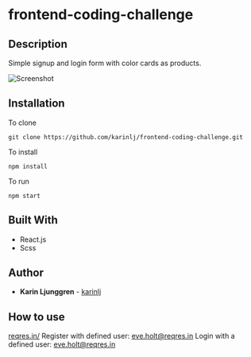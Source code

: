 # frontend-coding-challenge

## Description

Simple signup and login form with color cards as products.

![Screenshot](/src/assets/screenshot.jpg?raw=true "Screenshot")

## Installation

To clone

`git clone https://github.com/karinlj/frontend-coding-challenge.git`

To install

`npm install`

To run

`npm start`

## Built With

- React.js
- Scss

## Author

- **Karin Ljunggren** - [karinlj](https://github.com/karinlj)

## How to use

[reqres.in/](https://reqres.in/)
Register with defined user: [eve.holt@reqres.in](mailto:eve.holt@reqres.in)
Login with a defined user: [eve.holt@reqres.in](mailto:eve.holt@reqres.in)
